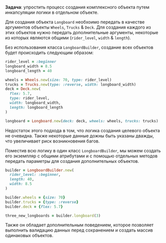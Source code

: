 **Задача**: упростить процесс создания комплексного объекта путем инкапсуляции логики в отдельном объекте.

Для создания объекта `Longboard` необхоимо передать в качестве аргументов объекты `Wheels`, `Trucks` & `Deck`. Для создания каждого из этих объектов нужно передать дополнительные аргументы, некоторые из которых являются общими (`rider_level`, `width` & `length`).

Без использования класса `LongboardBuilder`, создание всех объектов будет происходить следующим образом:

```ruby
rider_level = :beginner
longboard_width = 8.5
longboard_length = 40

wheels = Wheels.new(size: 70, type: rider_level)
trucks = Trucks.new(type: :reverse, width: longboard_width)
deck = Deck.new(
  flex: 5.7,
  type: rider_level,
  width: longboard_width,
  length: longboard_length
)

longboard = Longboard.new(deck: deck, wheels: wheels, trucks: trucks)
```

Недостаток этого подхода в том, что логика создания целевого объекта не очевидна. Также некоторые данные дожны быть указаны дважды, что увеличивает риск возникновения багов.

Поместив всю логику в один класс `LongboardBuilder`, мы можем создать его экземпляр с общими атрибутами и с помощью отдельных методов передать параметры для создания дополнительных объектов.

```ruby
builder = LongboardBuilder.new(
  rider_level: :beginner,
  length: 40,
  width: 8.5
)

builder.wheels = {size: 70}
builder.trucks = {type: :reverse}
builder.deck = {flex: 5.7}

three_new_longboards = builder.longboard(3)
```

Также он обладает дополнительным поведением, которое позволяет выполнить валидацию данных перед сохранением и создать массив одинаковых объектов.
